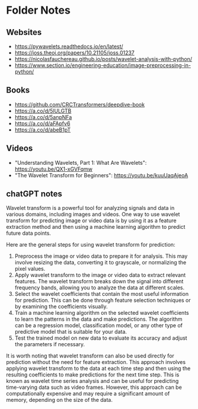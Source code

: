 # Folder Notes

## Websites
* https://pywavelets.readthedocs.io/en/latest/
* https://joss.theoj.org/papers/10.21105/joss.01237
* https://nicolasfauchereau.github.io/posts/wavelet-analysis-with-python/
* https://www.section.io/engineering-education/image-preprocessing-in-python/

## Books
* https://github.com/CRCTransformers/deepdive-book
* https://a.co/d/5lULGTB
* https://a.co/d/5anpNFa
* https://a.co/d/aFApfv6
* https://a.co/d/abeB1pT

## Videos
* "Understanding Wavelets, Part 1: What Are Wavelets": https://youtu.be/QX1-xGVFqmw
* "The Wavelet Transform for Beginners": https://youtu.be/kuuUaqAjeoA

## chatGPT notes
Wavelet transform is a powerful tool for analyzing signals and data in various domains, including images and videos. One way to use wavelet transform for predicting image or video data is by using it as a feature extraction method and then using a machine learning algorithm to predict future data points.

Here are the general steps for using wavelet transform for prediction:
1. Preprocess the image or video data to prepare it for analysis. This may involve resizing the data, converting it to grayscale, or normalizing the pixel values.
2. Apply wavelet transform to the image or video data to extract relevant features. The wavelet transform breaks down the signal into different frequency bands, allowing you to analyze the data at different scales.
3. Select the wavelet coefficients that contain the most useful information for prediction. This can be done through feature selection techniques or by examining the coefficients visually.
4. Train a machine learning algorithm on the selected wavelet coefficients to learn the patterns in the data and make predictions. The algorithm can be a regression model, classification model, or any other type of predictive model that is suitable for your data.
5. Test the trained model on new data to evaluate its accuracy and adjust the parameters if necessary.

It is worth noting that wavelet transform can also be used directly for prediction without the need for feature extraction. This approach involves applying wavelet transform to the data at each time step and then using the resulting coefficients to make predictions for the next time step. This is known as wavelet time series analysis and can be useful for predicting time-varying data such as video frames. However, this approach can be computationally expensive and may require a significant amount of memory, depending on the size of the data.
